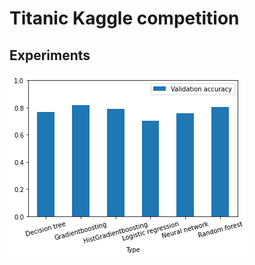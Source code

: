 Titanic Kaggle competition
============================

Experiments
-----------
 
![Kfold validation accuracy](/img/model_stats_plot.png)

